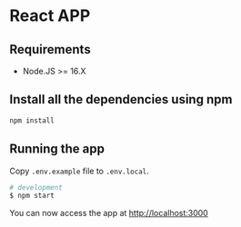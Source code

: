 # React APP

## Requirements

* Node.JS >= 16.X

## Install all the dependencies using npm

```bash
npm install
```

## Running the app

Copy `.env.example` file to `.env.local`.

```bash
# development
$ npm start
```

You can now access the app at <http://localhost:3000>
